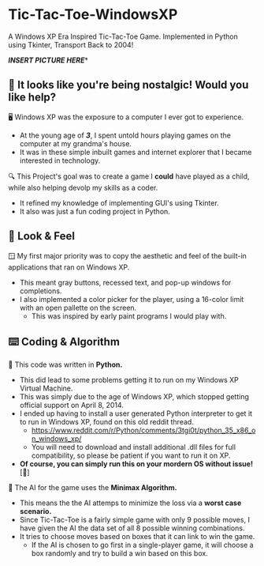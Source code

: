 # Tic-Tac-Toe-WindowsXP
A Windows XP Era Inspired Tic-Tac-Toe Game. Implemented in Python using Tkinter, Transport Back to 2004!

***INSERT PICTURE HERE****

## 📎 It looks like you're being nostalgic! Would you like help?

🖥️ Windows XP was the exposure to a computer I ever got to experience.
* At the young age of ***3***, I spent untold hours playing games on the computer at my grandma's house.
* It was in these simple inbuilt games and internet explorer that I became interested in technology.

🔍 This Project's goal was to create a game I **could** have played as a child, while also helping devolp my skills as a coder.
* It refined my knowledge of implementing GUI's using Tkinter.
* It also was just a fun coding project in Python.

## 👀 Look & Feel

🪟 My first major priority was to copy the aesthetic and feel of the built-in applications that ran on Windows XP.
* This meant gray buttons, recessed text, and pop-up windows for completions.
* I also implemented a color picker for the player, using a 16-color limit with an open pallette on the screen.
  * This was inspired by early paint programs I would play with.

## ⌨️ Coding & Algorithm

🐍 This code was written in **Python.**
* This did lead to some problems getting it to run on my Windows XP Virtual Machine.
* This was simply due to the age of Windows XP, which stopped getting official support on April 8, 2014.
* I ended up having to install a user generated Python interpreter to get it to run in Windows XP, found on this old reddit thread.
  * https://www.reddit.com/r/Python/comments/3tgi0t/python_35_x86_on_windows_xp/
  * You will need to download and install additional .dll files for full compatibility, so please be patient if you want to run it on XP.
* **Of course, you can simply run this on your mordern OS without issue!** [🙂]

🤖 The AI for the game uses the **Minimax Algorithm.**
* This means the the AI attemps to minimize the loss via a **worst case scenario.**
* Since Tic-Tac-Toe is a fairly simple game with only 9 possible moves, I have given the AI the data set of all 8 possible winning combinations.
* It tries to choose moves based on boxes that it can link to win the game.
  * If the AI is chosen to go first in a single-player game, it will choose a box randomly and try to build a win based on this box. 
